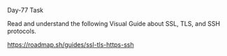 Day-77 Task

Read and understand the following Visual Guide about SSL, TLS, and SSH protocols.

https://roadmap.sh/guides/ssl-tls-https-ssh

